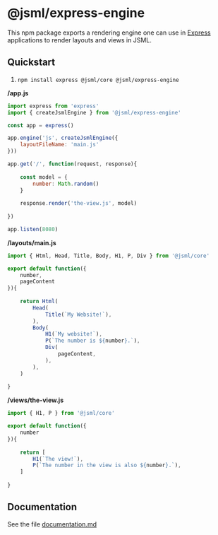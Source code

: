 # @jsml/express-engine
This npm package exports a rendering engine one can use in [Express](https://expressjs.com/) applications to render layouts and views in JSML.

## Quickstart
1. `npm install express @jsml/core @jsml/express-engine`

**/app.js**
```js
import express from 'express'
import { createJsmlEngine } from '@jsml/express-engine'

const app = express()

app.engine('js', createJsmlEngine({
	layoutFileName: 'main.js'
}))

app.get('/', function(request, response){
	
	const model = {
		number: Math.random()
	}
	
	response.render('the-view.js', model)
	
})

app.listen(8080)
```

**/layouts/main.js**
```js
import { Html, Head, Title, Body, H1, P, Div } from '@jsml/core'

export default function({
	number,
	pageContent
}){
	
	return Html(
		Head(
			Title(`My Website!`),
		),
		Body(
			H1(`My website!`),
			P(`The number is ${number}.`),
			Div(
				pageContent,
			),
		),
	)
	
}
```

**/views/the-view.js**
```js
import { H1, P } from '@jsml/core'

export default function({
	number
}){
	
	return [
		H1(`The view!`),
		P(`The number in the view is also ${number}.`),
	]
	
}
```

## Documentation
See the file [documentation.md](./documentation.md)
